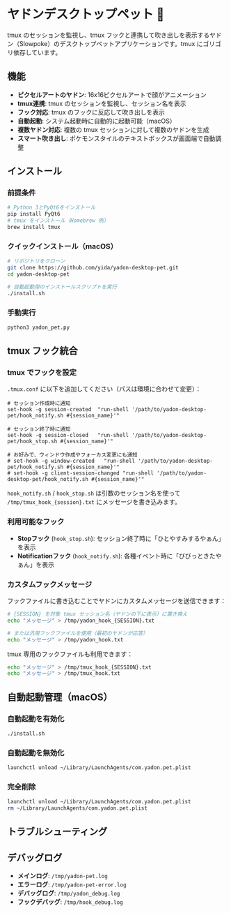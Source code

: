 # ヤドンデスクトップペット 🦦

tmux のセッションを監視し、tmux フックと連携して吹き出しを表示するヤドン（Slowpoke）のデスクトップペットアプリケーションです。tmux にゴリゴリ依存しています。

## 機能

- **ピクセルアートのヤドン**: 16x16ピクセルアートで顔がアニメーション
- **tmux連携**: tmux のセッションを監視し、セッション名を表示
- **フック対応**: tmux のフックに反応して吹き出しを表示
- **自動起動**: システム起動時に自動的に起動可能（macOS）
- **複数ヤドン対応**: 複数の tmux セッションに対して複数のヤドンを生成
- **スマート吹き出し**: ポケモンスタイルのテキストボックスが画面端で自動調整

## インストール

### 前提条件

```bash
# Python 3とPyQt6をインストール
pip install PyQt6
# tmux をインストール（Homebrew 例）
brew install tmux
```

### クイックインストール（macOS）

```bash
# リポジトリをクローン
git clone https://github.com/yida/yadon-desktop-pet.git
cd yadon-desktop-pet

# 自動起動用のインストールスクリプトを実行
./install.sh
```

### 手動実行

```bash
python3 yadon_pet.py
```

## tmux フック統合

### tmux でフックを設定

`.tmux.conf` に以下を追加してください（パスは環境に合わせて変更）：

```tmux
# セッション作成時に通知
set-hook -g session-created  "run-shell '/path/to/yadon-desktop-pet/hook_notify.sh #{session_name}'"

# セッション終了時に通知
set-hook -g session-closed   "run-shell '/path/to/yadon-desktop-pet/hook_stop.sh #{session_name}'"

# お好みで、ウィンドウ作成やフォーカス変更にも通知
# set-hook -g window-created   "run-shell '/path/to/yadon-desktop-pet/hook_notify.sh #{session_name}'"
# set-hook -g client-session-changed "run-shell '/path/to/yadon-desktop-pet/hook_notify.sh #{session_name}'"
```

`hook_notify.sh` / `hook_stop.sh` は引数のセッション名を使って `/tmp/tmux_hook_{session}.txt` にメッセージを書き込みます。

### 利用可能なフック

- **Stopフック** (`hook_stop.sh`): セッション終了時に「ひとやすみするやぁん」を表示
- **Notificationフック** (`hook_notify.sh`): 各種イベント時に「びびっときたやぁん」を表示

### カスタムフックメッセージ

フックファイルに書き込むことでヤドンにカスタムメッセージを送信できます：

```bash
# {SESSION} を対象 tmux セッション名（ヤドンの下に表示）に置き換え
echo "メッセージ" > /tmp/yadon_hook_{SESSION}.txt

# または汎用フックファイルを使用（最初のヤドンが応答）
echo "メッセージ" > /tmp/yadon_hook.txt
```

tmux 専用のフックファイルも利用できます：

```bash
echo "メッセージ" > /tmp/tmux_hook_{SESSION}.txt
echo "メッセージ" > /tmp/tmux_hook.txt
```

## 自動起動管理（macOS）

### 自動起動を有効化
```bash
./install.sh
```

### 自動起動を無効化
```bash
launchctl unload ~/Library/LaunchAgents/com.yadon.pet.plist
```

### 完全削除
```bash
launchctl unload ~/Library/LaunchAgents/com.yadon.pet.plist
rm ~/Library/LaunchAgents/com.yadon.pet.plist
```

## トラブルシューティング

## デバッグログ

- **メインログ**: `/tmp/yadon-pet.log`
- **エラーログ**: `/tmp/yadon-pet-error.log`
- **デバッグログ**: `/tmp/yadon_debug.log`
- **フックデバッグ**: `/tmp/hook_debug.log`
